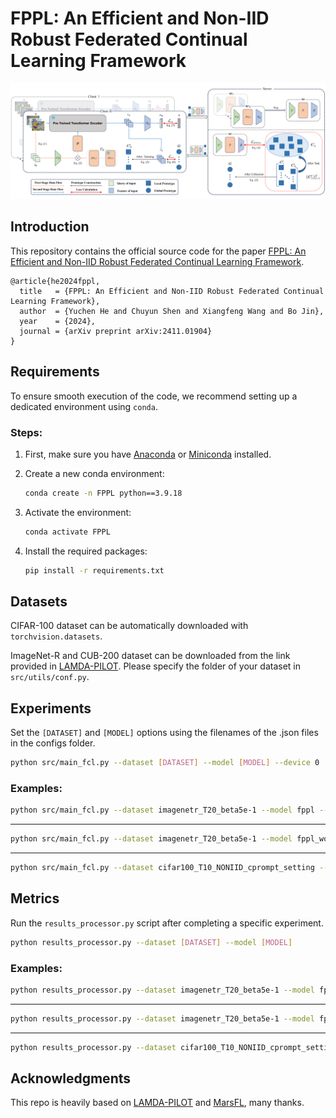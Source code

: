 # FPPL: An Efficient and Non-IID Robust Federated Continual Learning Framework

<p align="center">
  <img src="./images/overview.png" width="800px">
</p>

## Introduction

This repository contains the official source code for the paper [FPPL: An Efficient and Non-IID Robust Federated Continual Learning Framework](https://arxiv.org/abs/2411.01904).
```
@article{he2024fppl,
  title   = {FPPL: An Efficient and Non-IID Robust Federated Continual Learning Framework},
  author  = {Yuchen He and Chuyun Shen and Xiangfeng Wang and Bo Jin},
  year    = {2024},
  journal = {arXiv preprint arXiv:2411.01904}
}
```

## Requirements

To ensure smooth execution of the code, we recommend setting up a dedicated environment using `conda`.

### Steps:

1. First, make sure you have [Anaconda](https://www.anaconda.com/products/distribution) or [Miniconda](https://docs.conda.io/en/latest/miniconda.html) installed.

2. Create a new conda environment:

    ```bash
    conda create -n FPPL python==3.9.18
    ```

3. Activate the environment:

    ```bash
    conda activate FPPL
    ```

4. Install the required packages:

    ```bash
    pip install -r requirements.txt
    ```

## Datasets

CIFAR-100 dataset can be automatically downloaded with `torchvision.datasets`.

ImageNet-R and CUB-200 dataset can be downloaded from the link provided in [LAMDA-PILOT](https://github.com/sun-hailong/LAMDA-PILOT). Please specify the folder of your dataset in `src/utils/conf.py`.

## Experiments

Set the `[DATASET]` and `[MODEL]` options using the filenames of the .json files in the configs folder.

```bash
python src/main_fcl.py --dataset [DATASET] --model [MODEL] --device 0
```

### Examples:

```bash
python src/main_fcl.py --dataset imagenetr_T20_beta5e-1 --model fppl --device 0
```

---

```bash
python src/main_fcl.py --dataset imagenetr_T20_beta5e-1 --model fppl_wo_debias --device 0
```

---

```bash
python src/main_fcl.py --dataset cifar100_T10_NONIID_cprompt_setting --model fppl_cprompt_setting --device 0
```

## Metrics

Run the `results_processor.py` script after completing a specific experiment.

```bash
python results_processor.py --dataset [DATASET] --model [MODEL]
```

### Examples:

```bash
python results_processor.py --dataset imagenetr_T20_beta5e-1 --model fppl
```

---

```bash
python results_processor.py --dataset imagenetr_T20_beta5e-1 --model fppl_wo_debias
```

---

```bash
python results_processor.py --dataset cifar100_T10_NONIID_cprompt_setting --model fppl_cprompt_setting
```

## Acknowledgments

This repo is heavily based on [LAMDA-PILOT](https://github.com/sun-hailong/LAMDA-PILOT) and [MarsFL](https://github.com/WenkeHuang/MarsFL), many thanks.
